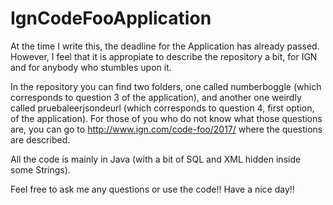 # IgnCodeFooApplication

At the time I write this, the deadline for the Application has already passed. However, I feel that it is appropiate to describe the repository a bit, for IGN and for anybody who stumbles upon it.

In the repository you can find two folders, one called numberboggle (which corresponds to question 3 of the application), and another one weirdly called pruebaleerjsondeurl (which corresponds to question 4, first option, of the application). For those of you who do not know what those questions are, you can go to http://www.ign.com/code-foo/2017/ where the questions are described.

All the code is mainly in Java (with a bit of SQL and XML hidden inside some Strings).

Feel free to ask me any questions or use the code!! Have a nice day!!
